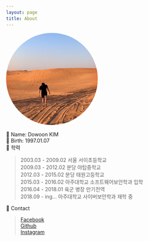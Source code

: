 ```yaml
---
layout: page
title: About
---
```

<style>
  img{
    margin: 0 auto;
    max-width: 50%;
    border-radius: 50%;
  }
</style>

![@profile](https://github.com/dondon17/dondon17.github.io/blob/dev/public/img/profile_v2_2.jpg?raw=true)  

📌 Name: Dowoon KIM  
📌 Birth: 1997.01.07  
📌 학력  
>  
> 2003.03 - 2009.02 서울 서이초등학교  
> 2009.03 - 2012.02 분당 야탑중학교  
> 2012.03 - 2015.02 분당 태원고등학교  
> 2015.03 - 2016.02 아주대학교 소프트웨어보안학과 입학  
> 2016.04 - 2018.01 육군 병장 만기전역  
> 2018.09 - ing... 아주대학교 사이버보안학과 재학 중
>  
📌 Contact  
>  
> [Facebook](https://www.facebook.com/25dons/)  
> [Github](https://github.com/dondon17)  
> [Instagram](https://www.instagram.com/25dons/)  
